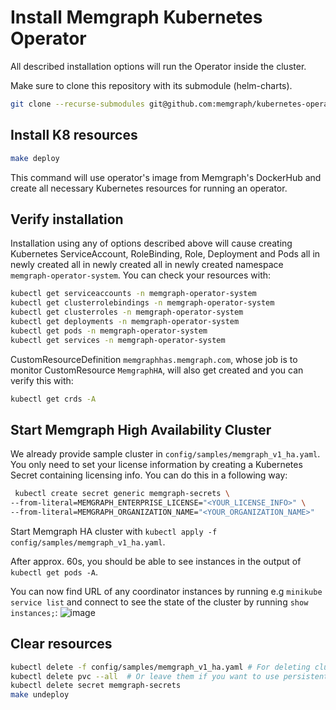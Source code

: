 # Install Memgraph Kubernetes Operator

All described installation options will run the Operator inside the cluster.


Make sure to clone this repository with its submodule (helm-charts).

```bash
git clone --recurse-submodules git@github.com:memgraph/kubernetes-operator.git
```

## Install K8 resources

```bash
make deploy
```

This command will use operator's image from Memgraph's DockerHub and create all necessary Kubernetes resources for running an operator.

## Verify installation

Installation using any of options described above will cause creating Kubernetes ServiceAccount, RoleBinding, Role, Deployment and Pods all in newly created all in newly created all in newly created
namespace `memgraph-operator-system`. You can check your resources with:

```bash
kubectl get serviceaccounts -n memgraph-operator-system
kubectl get clusterrolebindings -n memgraph-operator-system
kubectl get clusterroles -n memgraph-operator-system
kubectl get deployments -n memgraph-operator-system
kubectl get pods -n memgraph-operator-system
kubectl get services -n memgraph-operator-system
```

CustomResourceDefinition `memgraphhas.memgraph.com`, whose job is to monitor CustomResource `MemgraphHA`, will also get created and you can verify
this with:

```bash
kubectl get crds -A
```

## Start Memgraph High Availability Cluster

We already provide sample cluster in `config/samples/memgraph_v1_ha.yaml`. You only need to set your license information by
creating a Kubernetes Secret containing licensing info. You can do this in a following way:

```bash
 kubectl create secret generic memgraph-secrets \
--from-literal=MEMGRAPH_ENTERPRISE_LICENSE="<YOUR_LICENSE_INFO>" \
--from-literal=MEMGRAPH_ORGANIZATION_NAME="<YOUR_ORGANIZATION_NAME>"
```

Start Memgraph HA cluster with `kubectl apply -f config/samples/memgraph_v1_ha.yaml`.

After approx. 60s, you should be able to see instances in the output of `kubectl get pods -A`.


You can now find URL of any coordinator instances by running e.g `minikube service list` and connect to see the state of the cluster by running
`show instances;`:
![image](https://github.com/memgraph/kubernetes-operator/assets/53269502/c68d52e2-19f7-4e45-8ff0-fc2ee662c64b)


## Clear resources

```bash
kubectl delete -f config/samples/memgraph_v1_ha.yaml # For deleting cluster
kubectl delete pvc --all  # Or leave them if you want to use persistent storage
kubectl delete secret memgraph-secrets
make undeploy
```
